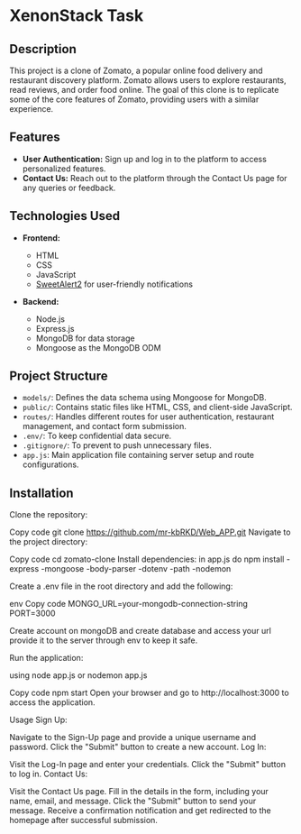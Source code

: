 # XenonStack Task


## Description

This project is a clone of Zomato, a popular online food delivery and restaurant discovery platform. Zomato allows users to explore restaurants, read reviews, and order food online. The goal of this clone is to replicate some of the core features of Zomato, providing users with a similar experience.

## Features

- **User Authentication:** Sign up and log in to the platform to access personalized features.
- **Contact Us:** Reach out to the platform through the Contact Us page for any queries or feedback.

## Technologies Used

- **Frontend:**
  - HTML
  - CSS
  - JavaScript
  - [SweetAlert2](https://sweetalert2.github.io/) for user-friendly notifications

- **Backend:**
  - Node.js
  - Express.js
  - MongoDB for data storage
  - Mongoose as the MongoDB ODM

## Project Structure

- `models/`: Defines the data schema using Mongoose for MongoDB.
- `public/`: Contains static files like HTML, CSS, and client-side JavaScript.
- `routes/`: Handles different routes for user authentication, restaurant management, and contact form submission.
- `.env/`: To keep confidential data secure.
- `.gitignore/`: To prevent to push unnecessary files.
- `app.js`: Main application file containing server setup and route configurations.


    
## Installation

Clone the repository:


Copy code
git clone https://github.com/mr-kbRKD/Web_APP.git
Navigate to the project directory:




Copy code
cd zomato-clone
Install dependencies:
in app.js 
do npm install
-express
-mongoose
-body-parser
-dotenv
-path
-nodemon


Create a .env file in the root directory and add the following:

env
Copy code
MONGO_URL=your-mongodb-connection-string
PORT=3000

Create account on mongoDB and create database and access your url provide it to the server through env to keep it safe.


Run the application:

using node app.js
or nodemon app.js


Copy code
npm start
Open your browser and go to http://localhost:3000 to access the application.



Usage
Sign Up:

Navigate to the Sign-Up page and provide a unique username and password.
Click the "Submit" button to create a new account.
Log In:

Visit the Log-In page and enter your credentials.
Click the "Submit" button to log in.
Contact Us:

Visit the Contact Us page.
Fill in the details in the form, including your name, email, and message.
Click the "Submit" button to send your message.
Receive a confirmation notification and get redirected to the homepage after successful submission.
